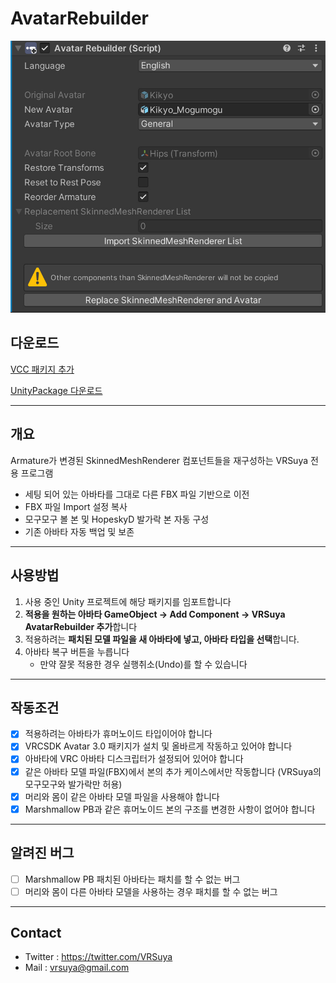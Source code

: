 # AvatarRebuilder

![Component](https://github.com/crestudio/AvatarRebuilder/blob/master/Image/VRSuya_AvatarRebuilder.jpg?raw=true)

## 다운로드

[VCC 패키지 추가](http://macchiato.kr/docs/vrsuya/addon/VPM_Setup)

[UnityPackage 다운로드](https://github.com/crestudio/AvatarRebuilder/releases)

---

## 개요

 Armature가 변경된 SkinnedMeshRenderer 컴포넌트들을 재구성하는 VRSuya 전용 프로그램

- 세팅 되어 있는 아바타를 그대로 다른 FBX 파일 기반으로 이전
- FBX 파일 Import 설정 복사
- 모구모구 볼 본 및 HopeskyD 발가락 본 자동 구성
- 기존 아바타 자동 백업 및 보존

---

## 사용방법

1. 사용 중인 Unity 프로젝트에 해당 패키지를 임포트합니다
1. **적용을 원하는 아바타 GameObject → Add Component → VRSuya AvatarRebuilder 추가**합니다
1. 적용하려는 **패치된 모델 파일을 새 아바타에 넣고, 아바타 타입을 선택**합니다.
1. 아바타 복구 버튼을 누릅니다
   - 만약 잘못 적용한 경우 실행취소(Undo)를 할 수 있습니다

---

## 작동조건

- [x] 적용하려는 아바타가 휴머노이드 타입이어야 합니다
- [x] VRCSDK Avatar 3.0 패키지가 설치 및 올바르게 작동하고 있어야 합니다
- [x] 아바타에 VRC 아바타 디스크립터가 설정되어 있어야 합니다
- [x] 같은 아바타 모델 파일(FBX)에서 본의 추가 케이스에서만 작동합니다 (VRSuya의 모구모구와 발가락만 허용)
- [x] 머리와 몸이 같은 아바타 모델 파일을 사용해야 합니다
- [x] Marshmallow PB과 같은 휴머노이드 본의 구조를 변경한 사항이 없어야 합니다

---

## 알려진 버그

- [ ] Marshmallow PB 패치된 아바타는 패치를 할 수 없는 버그
- [ ] 머리와 몸이 다른 아바타 모델을 사용하는 경우 패치를 할 수 없는 버그

---

## Contact

- Twitter : https://twitter.com/VRSuya
- Mail : vrsuya@gmail.com